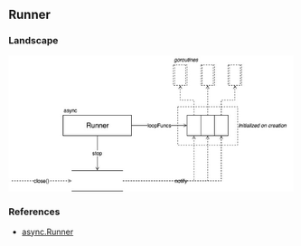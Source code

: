 <a name="ljZ6u"></a>
## Runner
<a name="uWF4i"></a>
### Landscape
![async-runner.svg](1.jpeg)

<a name="lOfvx"></a>
### References

- [async.Runner](https://sourcegraph.com/github.com/kubernetes/kubernetes@release-1.15/-/blob/pkg/util/async/runner.go#L25:6)
